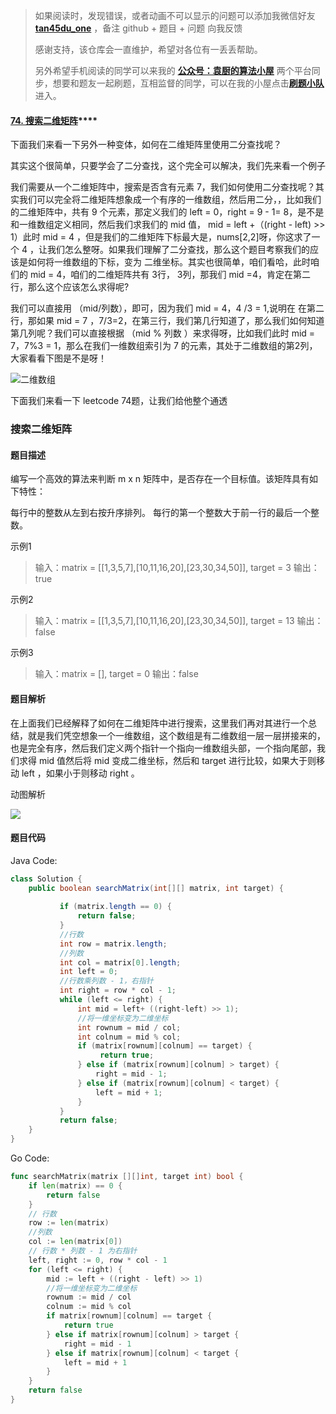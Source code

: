 > 如果阅读时，发现错误，或者动画不可以显示的问题可以添加我微信好友  **[tan45du_one](https://raw.githubusercontent.com/tan45du/tan45du.github.io/master/个人微信.15egrcgqd94w.jpg)** ，备注  github  + 题目 + 问题  向我反馈
>
> 感谢支持，该仓库会一直维护，希望对各位有一丢丢帮助。
>
> 另外希望手机阅读的同学可以来我的 <u>[**公众号：袁厨的算法小屋**](https://raw.githubusercontent.com/tan45du/test/master/微信图片_20210320152235.2pthdebvh1c0.png)</u> 两个平台同步，想要和题友一起刷题，互相监督的同学，可以在我的小屋点击<u>[**刷题小队**](https://raw.githubusercontent.com/tan45du/test/master/微信图片_20210320152235.2pthdebvh1c0.png)</u>进入。 

#### [74. 搜索二维矩阵](https://leetcode-cn.com/problems/search-a-2d-matrix/)****

下面我们来看一下另外一种变体，如何在二维矩阵里使用二分查找呢？

其实这个很简单，只要学会了二分查找，这个完全可以解决，我们先来看一个例子

我们需要从一个二维矩阵中，搜索是否含有元素 7，我们如何使用二分查找呢？其实我们可以完全将二维矩阵想象成一个有序的一维数组，然后用二分，，比如我们的二维矩阵中，共有 9 个元素，那定义我们的 left = 0，right = 9 - 1= 8，是不是和一维数组定义相同，然后我们求我们的 mid 值， mid = left +（(right - left) >> 1）此时 mid = 4 ，但是我们的二维矩阵下标最大是，nums[2,2]呀，你这求了一个 4 ，让我们怎么整呀。如果我们理解了二分查找，那么这个题目考察我们的应该是如何将一维数组的下标，变为 二维坐标。其实也很简单，咱们看哈，此时咱们的 mid = 4，咱们的二维矩阵共有 3行， 3列，那我们 mid =4，肯定在第二行，那么这个应该怎么求得呢?

我们可以直接用 （mid/列数），即可，因为我们 mid = 4，4 /3 = 1,说明在 在第二行，那如果 mid = 7 ，7/3=2，在第三行，我们第几行知道了，那么我们如何知道第几列呢？我们可以直接根据 （mid % 列数 ）来求得呀，比如我们此时 mid = 7，7%3 = 1，那么在我们一维数组索引为 7 的元素，其处于二维数组的第2列，大家看看下图是不是呀！ 

![二维数组](https://cdn.jsdelivr.net/gh/tan45du/photobed@master/photo/二维数组.63nd4jlj0v00.png)

下面我们来看一下 leetcode 74题，让我们给他整个通透

### 搜索二维矩阵

#### 题目描述

编写一个高效的算法来判断 m x n 矩阵中，是否存在一个目标值。该矩阵具有如下特性：

每行中的整数从左到右按升序排列。
每行的第一个整数大于前一行的最后一个整数。

示例1

> 输入：matrix = [[1,3,5,7],[10,11,16,20],[23,30,34,50]], target = 3
> 输出：true

示例2

> 输入：matrix = [[1,3,5,7],[10,11,16,20],[23,30,34,50]], target = 13
> 输出：false

示例3

> 输入：matrix = [], target = 0
> 输出：false

#### 题目解析

在上面我们已经解释了如何在二维矩阵中进行搜索，这里我们再对其进行一个总结，就是我们凭空想象一个一维数组，这个数组是有二维数组一层一层拼接来的，也是完全有序，然后我们定义两个指针一个指向一维数组头部，一个指向尾部，我们求得 mid 值然后将 mid 变成二维坐标，然后和 target 进行比较，如果大于则移动 left  ，如果小于则移动 right 。

动图解析

![](https://img-blog.csdnimg.cn/20210318133244216.gif)

#### 题目代码

Java Code:

```java
class Solution {
    public boolean searchMatrix(int[][] matrix, int target) {
           
           if (matrix.length == 0) {
               return false;
           }
           //行数
           int row = matrix.length;
           //列数
           int col = matrix[0].length;
           int left = 0;
           //行数乘列数 - 1，右指针
           int right = row * col - 1;
           while (left <= right) {
               int mid = left+ ((right-left) >> 1);
               //将一维坐标变为二维坐标
               int rownum = mid / col;
               int colnum = mid % col;
               if (matrix[rownum][colnum] == target) {
                    return true;
               } else if (matrix[rownum][colnum] > target) {
                   right = mid - 1;
               } else if (matrix[rownum][colnum] < target) {
                   left = mid + 1;
               }
           }
           return false;
    }
}
```

Go Code:
```go
func searchMatrix(matrix [][]int, target int) bool {
    if len(matrix) == 0 {
        return false
    }
    // 行数
    row := len(matrix)
    //列数
    col := len(matrix[0])
    // 行数 * 列数 - 1 为右指针
    left, right := 0, row * col - 1
    for (left <= right) {
        mid := left + ((right - left) >> 1)
        //将一维坐标变为二维坐标
        rownum := mid / col
        colnum := mid % col
        if matrix[rownum][colnum] == target {
            return true
        } else if matrix[rownum][colnum] > target {
            right = mid - 1
        } else if matrix[rownum][colnum] < target {
            left = mid + 1
        }
    }
    return false
}
```

